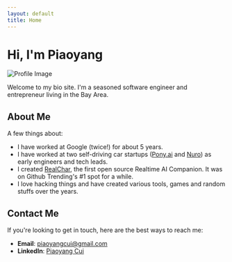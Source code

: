 ```yaml
---
layout: default
title: Home
---
```


# Hi, I'm Piaoyang

![Profile Image](/assets/images/profile.jpeg)

Welcome to my bio site. I'm a seasoned software engineer and entrepreneur living in the Bay Area.

## About Me

A few things about:
- I have worked at Google (twice!) for about 5 years.
- I have worked at two self-driving car startups ([Pony.ai](pony.ai) and [Nuro](nuro.ai)) as early engineers and tech leads.
- I created [RealChar](https://github.com/Shaunwei/RealChar), the first open source Realtime AI Companion. It was on Github Trending's #1 spot for a while.
- I love hacking things and have created various tools, games and random stuffs over the years.

## Contact Me

If you're looking to get in touch, here are the best ways to reach me:

- **Email**: [piaoyangcui@gmail.com](mailto:piaoyangcui@gmail.com)
- **LinkedIn**: [Piaoyang Cui](https://linkedin.com/in/piaoyang)

